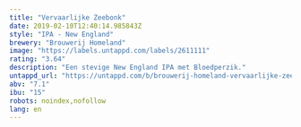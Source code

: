 ```yaml
---
title: "Vervaarlijke Zeebonk"
date: 2019-02-10T12:40:14.985843Z
style: "IPA - New England"
brewery: "Brouwerij Homeland"
image: "https://labels.untappd.com/labels/2611111"
rating: "3.64"
description: "Een stevige New England IPA met Bloedperzik."
untappd_url: "https://untappd.com/b/brouwerij-homeland-vervaarlijke-zeebonk/2611111"
abv: "7.1"
ibu: "15"
robots: noindex,nofollow
lang: en
---
```


